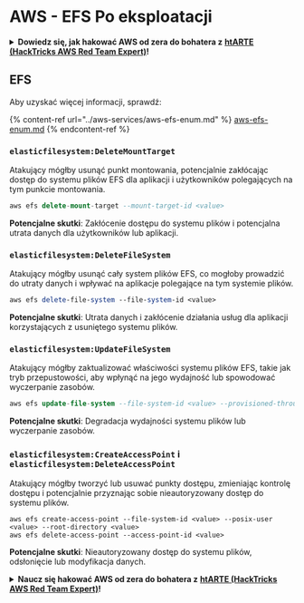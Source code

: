 # AWS - EFS Po eksploatacji

<details>

<summary><strong>Dowiedz się, jak hakować AWS od zera do bohatera z</strong> <a href="https://training.hacktricks.xyz/courses/arte"><strong>htARTE (HackTricks AWS Red Team Expert)</strong></a><strong>!</strong></summary>

Inne sposoby wsparcia HackTricks:

* Jeśli chcesz zobaczyć swoją **firmę reklamowaną w HackTricks** lub **pobrać HackTricks w formacie PDF**, sprawdź [**SUBSCRIPTION PLANS**](https://github.com/sponsors/carlospolop)!
* Zdobądź [**oficjalne gadżety PEASS & HackTricks**](https://peass.creator-spring.com)
* Odkryj [**Rodzinę PEASS**](https://opensea.io/collection/the-peass-family), naszą kolekcję ekskluzywnych [**NFT**](https://opensea.io/collection/the-peass-family)
* **Dołącz do** 💬 [**grupy Discord**](https://discord.gg/hRep4RUj7f) lub [**grupy telegramowej**](https://t.me/peass) lub **śledź** nas na **Twitterze** 🐦 [**@hacktricks_live**](https://twitter.com/hacktricks_live)**.**
* **Podziel się swoimi sztuczkami hakerskimi, przesyłając PR-y do** [**HackTricks**](https://github.com/carlospolop/hacktricks) i [**HackTricks Cloud**](https://github.com/carlospolop/hacktricks-cloud) github repos.

</details>

## EFS

Aby uzyskać więcej informacji, sprawdź:

{% content-ref url="../aws-services/aws-efs-enum.md" %}
[aws-efs-enum.md](../aws-services/aws-efs-enum.md)
{% endcontent-ref %}

### `elasticfilesystem:DeleteMountTarget`

Atakujący mógłby usunąć punkt montowania, potencjalnie zakłócając dostęp do systemu plików EFS dla aplikacji i użytkowników polegających na tym punkcie montowania.
```sql
aws efs delete-mount-target --mount-target-id <value>
```
**Potencjalne skutki**: Zakłócenie dostępu do systemu plików i potencjalna utrata danych dla użytkowników lub aplikacji.

### `elasticfilesystem:DeleteFileSystem`

Atakujący mógłby usunąć cały system plików EFS, co mogłoby prowadzić do utraty danych i wpływać na aplikacje polegające na tym systemie plików.
```perl
aws efs delete-file-system --file-system-id <value>
```
**Potencjalne skutki**: Utrata danych i zakłócenie działania usług dla aplikacji korzystających z usuniętego systemu plików.

### `elasticfilesystem:UpdateFileSystem`

Atakujący mógłby zaktualizować właściwości systemu plików EFS, takie jak tryb przepustowości, aby wpłynąć na jego wydajność lub spowodować wyczerpanie zasobów.
```sql
aws efs update-file-system --file-system-id <value> --provisioned-throughput-in-mibps <value>
```
**Potencjalne skutki**: Degradacja wydajności systemu plików lub wyczerpanie zasobów.

### `elasticfilesystem:CreateAccessPoint` i `elasticfilesystem:DeleteAccessPoint`

Atakujący mógłby tworzyć lub usuwać punkty dostępu, zmieniając kontrolę dostępu i potencjalnie przyznając sobie nieautoryzowany dostęp do systemu plików.
```arduino
aws efs create-access-point --file-system-id <value> --posix-user <value> --root-directory <value>
aws efs delete-access-point --access-point-id <value>
```
**Potencjalne skutki**: Nieautoryzowany dostęp do systemu plików, odsłonięcie lub modyfikacja danych.

<details>

<summary><strong>Naucz się hakować AWS od zera do bohatera z</strong> <a href="https://training.hacktricks.xyz/courses/arte"><strong>htARTE (HackTricks AWS Red Team Expert)</strong></a><strong>!</strong></summary>

Inne sposoby wsparcia HackTricks:

* Jeśli chcesz zobaczyć swoją **firmę reklamowaną w HackTricks** lub **pobrać HackTricks w formacie PDF**, sprawdź [**PLAN SUBSKRYPCJI**](https://github.com/sponsors/carlospolop)!
* Zdobądź [**oficjalne gadżety PEASS & HackTricks**](https://peass.creator-spring.com)
* Odkryj [**Rodzinę PEASS**](https://opensea.io/collection/the-peass-family), naszą kolekcję ekskluzywnych [**NFT**](https://opensea.io/collection/the-peass-family)
* **Dołącz do** 💬 [**grupy Discord**](https://discord.gg/hRep4RUj7f) lub [**grupy telegramowej**](https://t.me/peass) lub **śledź** nas na **Twitterze** 🐦 [**@hacktricks_live**](https://twitter.com/hacktricks_live)**.**
* **Podziel się swoimi sztuczkami hakerskimi, przesyłając PR-y do** [**HackTricks**](https://github.com/carlospolop/hacktricks) i [**HackTricks Cloud**](https://github.com/carlospolop/hacktricks-cloud) github repos.

</details>
